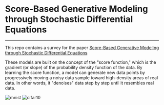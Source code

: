 # Score-Based Generative Modeling through Stochastic Differential Equations
-----
This repo contains a survey for the paper [Score-Based Generative Modeling through Stochastic Differential Equations](https://openreview.net/forum?id=PxTIG12RRHS)


These models are built on the concept of the "score function," which is the gradient (or slope) of the probability density function of the data. By learning the score function, a model can generate new data points by progressively moving a noisy data sample toward high-density areas of real data. In other words, it "denoises" data step by step until it resembles real data.

![mnist](https://github.com/user-attachments/assets/f5a6ea06-fdae-40fe-9b02-a83d04d7157d)
![cifar10](https://github.com/user-attachments/assets/fde749f6-294a-401c-9264-001049d3abe4)




